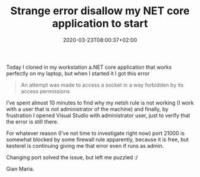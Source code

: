 ﻿---
title: "Strange error disallow my NET core application to start"
description: ""
date: 2020-03-23T08:00:37+02:00
draft: false
tags: [General]
categories: [General]
---
Today I cloned in my workstation a.NET core application that works perfectly on my laptop, but when I started it I got this error

> An attempt was made to access a socket in a way forbidden by its access permissions

I’ve spent almost 10 minutes to find why my netsh rule is not working (I work with a user that is not administrator of the machine) and finally, by frustration I opened Visual Studio with administrator user, just to verify that the error is still there.

For whatever reason (I’ve not time to investigate right now) port 21000 is somewhat blocked by some firewall rule apparently, because it is free, but kesterel is continuing giving me that error even if runs as admin.

Changing port solved the issue, but left me puzzled :/

Gian Maria.
